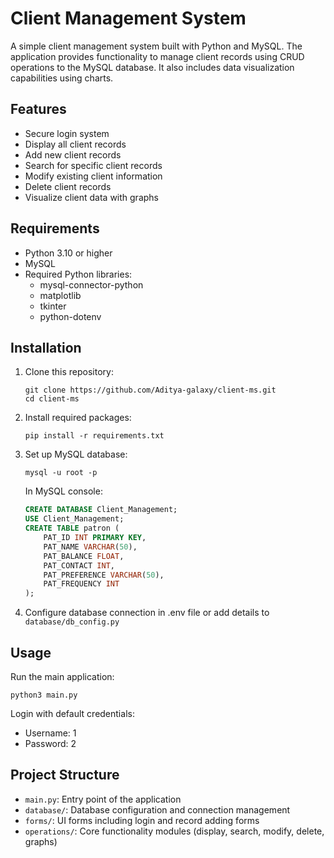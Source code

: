 # Client Management System

A simple client management system built with Python and MySQL. The application provides functionality to manage client records using CRUD operations to the MySQL database. It also includes data visualization capabilities using charts.

## Features

- Secure login system
- Display all client records
- Add new client records
- Search for specific client records
- Modify existing client information
- Delete client records
- Visualize client data with graphs

## Requirements

- Python 3.10 or higher
- MySQL
- Required Python libraries:
  - mysql-connector-python
  - matplotlib
  - tkinter
  - python-dotenv

## Installation

1. Clone this repository:

   ```
   git clone https://github.com/Aditya-galaxy/client-ms.git
   cd client-ms
   ```

2. Install required packages:

   ```
   pip install -r requirements.txt
   ```

3. Set up MySQL database:

   ```
   mysql -u root -p
   ```

   In MySQL console:

   ```sql
   CREATE DATABASE Client_Management;
   USE Client_Management;
   CREATE TABLE patron (
       PAT_ID INT PRIMARY KEY,
       PAT_NAME VARCHAR(50),
       PAT_BALANCE FLOAT,
       PAT_CONTACT INT,
       PAT_PREFERENCE VARCHAR(50),
       PAT_FREQUENCY INT
   );
   ```

4. Configure database connection in .env file or add details to `database/db_config.py`

## Usage

Run the main application:

```
python3 main.py
```

Login with default credentials:

- Username: 1
- Password: 2

## Project Structure

- `main.py`: Entry point of the application
- `database/`: Database configuration and connection management
- `forms/`: UI forms including login and record adding forms
- `operations/`: Core functionality modules (display, search, modify, delete, graphs)
